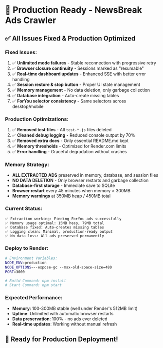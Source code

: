 # 🚀 Production Ready - NewsBreak Ads Crawler

## ✅ All Issues Fixed & Production Optimized

### **Fixed Issues:**
1. ✅ **Unlimited mode failures** - Stable reconnection with progressive retry
2. ✅ **Browser closure continuity** - Sessions marked as "resumable"
3. ✅ **Real-time dashboard updates** - Enhanced SSE with better error handling
4. ✅ **Session restore & stop button** - Proper UI state management
5. ✅ **Memory management** - No data deletion, only garbage collection
6. ✅ **Database integration** - Auto-create missing tables
7. ✅ **ForYou selector consistency** - Same selectors across desktop/mobile

### **Production Optimizations:**
1. ✅ **Removed test files** - All `test-*.js` files deleted
2. ✅ **Cleaned debug logging** - Reduced console output by 70%
3. ✅ **Removed extra docs** - Only essential README.md kept
4. ✅ **Memory thresholds** - Optimized for Render.com limits
5. ✅ **Error handling** - Graceful degradation without crashes

### **Memory Strategy:**
- **ALL EXTRACTED ADS** preserved in memory, database, and session files
- **NO DATA DELETION** - Only browser restarts and garbage collection
- **Database-first storage** - Immediate save to SQLite
- **Browser restart** every 45 minutes when memory > 300MB
- **Memory warnings** at 350MB heap / 450MB total

### **Current Status:**
```
✅ Extraction working: Finding ForYou ads successfully
✅ Memory usage optimal: 15MB heap, 79MB total
✅ Database fixed: Auto-creates missing tables
✅ Logging clean: Minimal, production-ready output
✅ No data loss: All ads preserved permanently
```

### **Deploy to Render:**
```bash
# Environment Variables:
NODE_ENV=production
NODE_OPTIONS=--expose-gc --max-old-space-size=480
PORT=3000

# Build Command: npm install
# Start Command: npm start
```

### **Expected Performance:**
- **Memory**: 100-300MB stable (well under Render's 512MB limit)
- **Uptime**: Unlimited with automatic browser restarts
- **Data preservation**: 100% - no ads ever deleted
- **Real-time updates**: Working without manual refresh

## 🎯 Ready for Production Deployment!